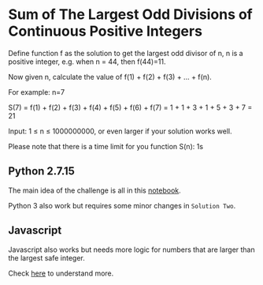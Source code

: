 # Sum of The Largest Odd Divisions of Continuous Positive Integers

Define function f as the solution to get the largest odd divisor of n, n is a positive integer, e.g. when n = 44, then f(44)=11.

Now given n, calculate the value of f(1) + f(2) + f(3) + ... + f(n).

For example:
n=7

S(7) = f(1) + f(2) + f(3) + f(4) + f(5) + f(6) + f(7) = 1 + 1 + 3 + 1 + 5 + 3 + 7 = 21

Input: 1 ≤ n ≤ 1000000000, or even larger if your solution works well.

Please note that there is a time limit for you function S(n): 1s

## Python 2.7.15

The main idea of the challenge is all in this [notebook](assets/Thinking_in_Math.ipynb).

Python 3 also work but requires some minor changes in `Solution Two`.

## Javascript

Javascript also works but needs more logic for numbers that are larger than the largest safe integer.

Check [here](sum-of-largest-odd-divisions.js) to understand more.
